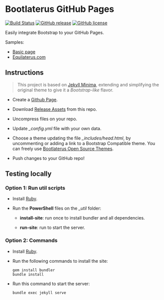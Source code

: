 # Bootlaterus GitHub Pages

[![Build Status](https://travis-ci.org/equilaterus/bootlaterus.gh-pages.svg?branch=master)](https://travis-ci.org/equilaterus/bootlaterus.gh-pages) [![GitHub release](https://img.shields.io/github/tag/equilaterus/bootlaterus.gh-pages.svg)](https://GitHub.com/equilaterus/bootlaterus.gh-pages/releases/) [![GitHub license](https://img.shields.io/github/license/equilaterus/bootlaterus.gh-pages.svg)](https://github.com/equilaterus/bootlaterus.gh-pages/blob/master/LICENSE)

Easily integrate Bootstrap to your GitHub Pages.

Samples:

* [Basic page](https://equilaterus.github.io/bootlaterus.gh-pages/)
* [Equilaterus.com](https://equilaterus.github.io/)


## Instructions

> This project is based on [Jekyll Minima](https://github.com/jekyll/minima), extending and simplifying  the original theme to give it a *Bootstrap-like* flavor.


* Create a [Github Page](https://pages.github.com/).

* Download [Release Assets](https://github.com/equilaterus/bootlaterus.gh-pages/releases/download/v0.1.5/bootlaterus.gh-pages-0.1.5.zip) from this repo.

* Uncompress files on your repo.

* Update *_config.yml* file with your own data.

* Choose a theme updating the file *_includes/head.html*, by uncommenting or adding a link to a Bootstrap Compatible theme. You can freely use [Bootlaterus Open Source Themes](https://github.com/equilaterus/bootlaterus).

* Push changes to your GitHub repo!

## Testing locally

### Option 1: Run util scripts

* Install [Ruby](https://equilaterus.github.io/wikilaterus/wiki/Programming-Ruby.html#install-ruby).

* Run the **PowerShell** files on the *_util* folder:

    * **install-site**: run once to install bundler and all dependencies.

    * **run-site**: run to start the server.

### Option 2: Commands

* Install [Ruby](https://equilaterus.github.io/wikilaterus/wiki/Github-Pages.html#install-ruby).

* Run the following commands to install the site:

  ```
  gem install bundler
  bundle install
  ```

* Run this command to start the server:

  ```
  bundle exec jekyll serve
  ```
